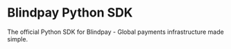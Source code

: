 # Blindpay Python SDK

The official Python SDK for Blindpay - Global payments infrastructure made simple.
